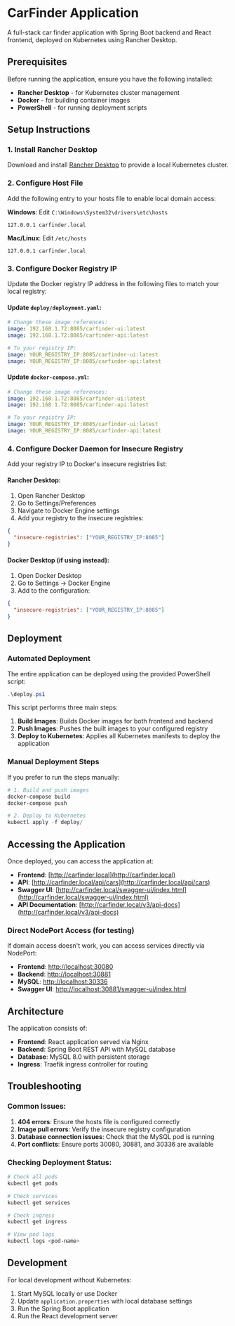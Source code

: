# CarFinder Application

A full-stack car finder application with Spring Boot backend and React frontend, deployed on Kubernetes using Rancher Desktop.

## Prerequisites

Before running the application, ensure you have the following installed:

- **Rancher Desktop** - for Kubernetes cluster management
- **Docker** - for building container images
- **PowerShell** - for running deployment scripts

## Setup Instructions

### 1. Install Rancher Desktop

Download and install [Rancher Desktop](https://rancherdesktop.io/) to provide a local Kubernetes cluster.

### 2. Configure Host File

Add the following entry to your hosts file to enable local domain access:

**Windows**: Edit `C:\Windows\System32\drivers\etc\hosts`
```
127.0.0.1 carfinder.local
```

**Mac/Linux**: Edit `/etc/hosts`
```
127.0.0.1 carfinder.local
```

### 3. Configure Docker Registry IP

Update the Docker registry IP address in the following files to match your local registry:

#### Update `deploy/deployment.yaml`:
```yaml
# Change these image references:
image: 192.168.1.72:8085/carfinder-ui:latest
image: 192.168.1.72:8085/carfinder-api:latest

# To your registry IP:
image: YOUR_REGISTRY_IP:8085/carfinder-ui:latest
image: YOUR_REGISTRY_IP:8085/carfinder-api:latest
```

#### Update `docker-compose.yml`:
```yaml
# Change these image references:
image: 192.168.1.72:8085/carfinder-ui:latest
image: 192.168.1.72:8085/carfinder-api:latest

# To your registry IP:
image: YOUR_REGISTRY_IP:8085/carfinder-ui:latest
image: YOUR_REGISTRY_IP:8085/carfinder-api:latest
```

### 4. Configure Docker Daemon for Insecure Registry

Add your registry IP to Docker's insecure registries list:

#### Rancher Desktop:
1. Open Rancher Desktop
2. Go to Settings/Preferences
3. Navigate to Docker Engine settings
4. Add your registry to the insecure registries:
```json
{
  "insecure-registries": ["YOUR_REGISTRY_IP:8085"]
}
```

#### Docker Desktop (if using instead):
1. Open Docker Desktop
2. Go to Settings → Docker Engine
3. Add to the configuration:
```json
{
  "insecure-registries": ["YOUR_REGISTRY_IP:8085"]
}
```

## Deployment

### Automated Deployment

The entire application can be deployed using the provided PowerShell script:

```powershell
.\deploy.ps1
```

This script performs three main steps:

1. **Build Images**: Builds Docker images for both frontend and backend
2. **Push Images**: Pushes the built images to your configured registry
3. **Deploy to Kubernetes**: Applies all Kubernetes manifests to deploy the application

### Manual Deployment Steps

If you prefer to run the steps manually:

```powershell
# 1. Build and push images
docker-compose build
docker-compose push

# 2. Deploy to Kubernetes
kubectl apply -f deploy/
```

## Accessing the Application

Once deployed, you can access the application at:

- **Frontend**: [http://carfinder.local](http://carfinder.local)
- **API**: [http://carfinder.local/api/cars](http://carfinder.local/api/cars)
- **Swagger UI**: [http://carfinder.local/swagger-ui/index.html](http://carfinder.local/swagger-ui/index.html)
- **API Documentation**: [http://carfinder.local/v3/api-docs](http://carfinder.local/v3/api-docs)

### Direct NodePort Access (for testing)

If domain access doesn't work, you can access services directly via NodePort:

- **Frontend**: [http://localhost:30080](http://localhost:30080)
- **Backend**: [http://localhost:30881](http://localhost:30881)
- **MySQL**: [http://localhost:30336](http://localhost:30336)
- **Swagger UI**: [http://localhost:30881/swagger-ui/index.html](http://localhost:30881/swagger-ui/index.html)

## Architecture

The application consists of:

- **Frontend**: React application served via Nginx
- **Backend**: Spring Boot REST API with MySQL database
- **Database**: MySQL 8.0 with persistent storage
- **Ingress**: Traefik ingress controller for routing

## Troubleshooting

### Common Issues:

1. **404 errors**: Ensure the hosts file is configured correctly
2. **Image pull errors**: Verify the insecure registry configuration
3. **Database connection issues**: Check that the MySQL pod is running
4. **Port conflicts**: Ensure ports 30080, 30881, and 30336 are available

### Checking Deployment Status:

```powershell
# Check all pods
kubectl get pods

# Check services
kubectl get services

# Check ingress
kubectl get ingress

# View pod logs
kubectl logs <pod-name>
```

## Development

For local development without Kubernetes:

1. Start MySQL locally or use Docker
2. Update `application.properties` with local database settings
3. Run the Spring Boot application
4. Run the React development server